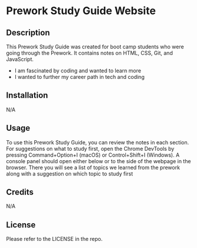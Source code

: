 
# Prework Study Guide Website

## Description

This Prework Study Guide was created for boot camp students who were going through the Prework. It contains notes on HTML, CSS, Git, and JavaScript.

- I am fascinated by coding and wanted to learn more
- I wanted to further my career path in tech and coding




## Installation

N/A

## Usage
To use this Prework Study Guide, you can review the notes in each section. For suggestions on what to study first, open the Chrome DevTools by pressing Command+Option+I (macOS) or Control+Shift+I (Windows). A console panel should open either below or to the side of the webpage in the browser. There you will see a list of topics we learned from the prework along with a suggestion on which topic to study first

## Credits

N/A

## License

Please refer to the LICENSE in the repo.

